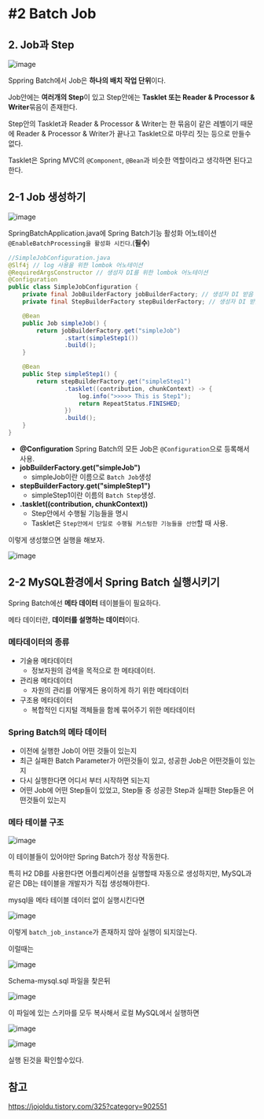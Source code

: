 # #2 Batch Job



## 2. Job과 Step

![image](https://user-images.githubusercontent.com/57162257/136757039-92fb2d75-63c0-4ce2-ac68-f952e1f172c5.png)

Sppring Batch에서 Job은 **하나의 배치 작업 단위**이다.

Job안에는 **여러개의 Step**이 있고 Step안에는 **Tasklet 또는 Reader &  Processor & Writer**묶음이 존재한다.

Step안의 Tasklet과 Reader &  Processor & Writer는 한 묶음이 같은 레벨이기 때문에 Reader &  Processor & Writer가 끝나고 Tasklet으로 마무리 짓는 등으로 만들수 없다.

Tasklet은 Spring MVC의 `@Component`, `@Bean`과 비슷한 역할이라고 생각하면 된다고 한다.



## 2-1 Job 생성하기

![image](https://user-images.githubusercontent.com/57162257/136758055-a02598ad-f80e-48c7-8b40-3bdd6284bb8e.png)

SpringBatchApplication.java에 Spring Batch기능 활성화 어노테이션 `@EnableBatchProcessing을 활성화 시킨다`.(**필수**)



```java
//SimpleJobConfiguration.java
@Slf4j // log 사용을 위한 lombok 어노테이션
@RequiredArgsConstructor // 생성자 DI를 위한 lombok 어노테이션
@Configuration
public class SimpleJobConfiguration {
    private final JobBuilderFactory jobBuilderFactory; // 생성자 DI 받음
    private final StepBuilderFactory stepBuilderFactory; // 생성자 DI 받음

    @Bean
    public Job simpleJob() {
        return jobBuilderFactory.get("simpleJob")
                .start(simpleStep1())
                .build();
    }

    @Bean
    public Step simpleStep1() {
        return stepBuilderFactory.get("simpleStep1")
                .tasklet((contribution, chunkContext) -> {
                    log.info(">>>>> This is Step1");
                    return RepeatStatus.FINISHED;
                })
                .build();
    }
}
```

- **@Configuration**
  Spring Batch의 모든 Job은 `@Configuration`으로 등록해서 사용.
- **jobBuilderFactory.get("simpleJob")**
  - simpleJob이란 이름으로 `Batch Job`생성
- **stepBuilderFactory.get("simpleStep1")**
  - simpleStep1이란 이름의 `Batch Step`생성.
- **.tasklet((contribution, chunkContext))**
  - Step안에서 수행될 기능들을 명시
  - Tasklet은 `Step안에서 단일로 수행될 커스텀한 기능들을 선언`할 때 사용.



이렇게 생성했으면 실행을 해보자.

![image](https://user-images.githubusercontent.com/57162257/136760645-dc1b97a2-1995-4a82-a506-c6ec018ebaa2.png)





## 2-2 MySQL환경에서 Spring Batch 실행시키기

Spring Batch에선 **메타 데이터** 테이블들이 필요하다.

메타 데이터란, **데이터를 설명하는 데이터**이다.

### 메타데이터의 종류

- 기술용 메타데이터
  - 정보자원의 검색을 목적으로 한 메타데이터.
- 관리용 메타데이터
  - 자원의 관리를 어떻게든 용이하게 하기 위한 메타데이터
- 구조용 메타데이터
  - 복합적인 디지털 객체들을 함께 묶어주기 위한 메타데이터

### Spring Batch의 메타 데이터

- 이전에 실행한 Job이 어떤 것들이 있는지
- 최근 실패한 Batch Parameter가 어떤것들이 있고, 성공한 Job은 어떤것들이 있는지
- 다시 실행한다면 어디서 부터 시작하면 되는지
- 어떤 Job에 어떤 Step들이 있었고, Step들 중 성공한 Step과 실패한 Step들은 어떤것들이 있는지

### 메타 테이블 구조

![image](https://user-images.githubusercontent.com/57162257/136761698-0b2584d2-dd16-4a2e-8767-b4cd25606cbe.png)

이 테이블들이 있어야만 Spring Batch가 정상 작동한다.

특히 H2 DB를 사용한다면 어플리케이션을 실행할때 자동으로 생성하지만, MySQL과 같은 DB는 테이블을 개발자가 직접 생성해야한다.

mysql을 메타 테이블 데이터 없이 실행시킨다면

![image](https://user-images.githubusercontent.com/57162257/136894251-cf7ee315-d3e0-414d-ac19-43153cd4fd3c.png)

이렇게 `batch_job_instance`가 존재하지 않아 실행이 되지않는다.

이럴때는 

![image](https://user-images.githubusercontent.com/57162257/136894517-04b099af-809a-4ec3-be11-c32bdea13076.png)

Schema-mysql.sql 파일을 찾은뒤

![image](https://user-images.githubusercontent.com/57162257/136894650-d51b8fb0-ea6a-439b-bc94-4b50da4c0f03.png)

이 파일에 있는 스키마를 모두 복사해서 로컬 MySQL에서 실행하면

![image](https://user-images.githubusercontent.com/57162257/136894730-79721d94-85b2-4c32-b127-972712357ee9.png)

![image](https://user-images.githubusercontent.com/57162257/136895072-ef2bf119-9f74-4872-b300-ed525d7c36ce.png)

실행 된것을 확인할수있다.



## 참고

https://jojoldu.tistory.com/325?category=902551